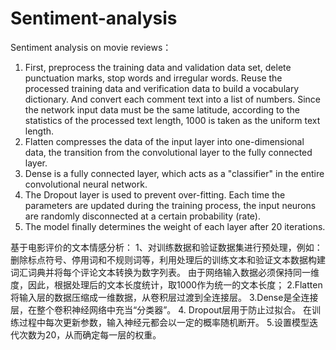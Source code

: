 # Sentiment-analysis
Sentiment analysis on movie reviews：
1. First, preprocess the training data and validation data set, delete punctuation marks, stop words and irregular words. Reuse the processed training data and verification data to build a vocabulary dictionary. And convert each comment text into a list of numbers. Since the network input data must be the same latitude, according to the statistics of the processed text length, 1000 is taken as the uniform text length.
2. Flatten compresses the data of the input layer into one-dimensional data, the transition from the convolutional layer to the fully connected layer.
3. Dense is a fully connected layer, which acts as a "classifier" in the entire convolutional neural network.
4. The Dropout layer is used to prevent over-fitting. Each time the parameters are updated during the training process, the input neurons are randomly disconnected at a certain probability (rate).
5. The model finally determines the weight of each layer after 20 iterations.

基于电影评价的文本情感分析：
1、对训练数据和验证数据集进行预处理，例如：删除标点符号、停用词和不规则词等，利用处理后的训练文本和验证文本数据构建词汇词典并将每个评论文本转换为数字列表。 由于网络输入数据必须保持同一维度，因此，根据处理后的文本长度统计，取1000作为统一的文本长度；
2.Flatten将输入层的数据压缩成一维数据，从卷积层过渡到全连接层。
3.Dense是全连接层，在整个卷积神经网络中充当“分类器”。
4. Dropout层用于防止过拟合。 在训练过程中每次更新参数，输入神经元都会以一定的概率随机断开。
5.设置模型迭代次数为20，从而确定每一层的权重。
